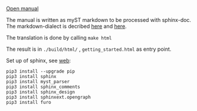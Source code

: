 [Open manual](https://texstudio-org.github.io/getting_started.html)

The manual is written as myST markdown to be processed with sphinx-doc.
The markdown-dialect is decribed [here](https://myst-parser.readthedocs.io/en/latest/intro.html) and [here](https://pradyunsg.me/furo/reference/).

The translation is done by calling `make html`

The result is in `./build/html/` , `getting_started.html` as entry point.

Set up of sphinx, see [web](sphinx-doc.org):
```
pip3 install --upgrade pip
pip3 install sphinx
pip3 install myst_parser
pip3 install sphinx_comments
pip3 install sphinx_design
pip3 install sphinxext.opengraph
pip3 install furo
```

